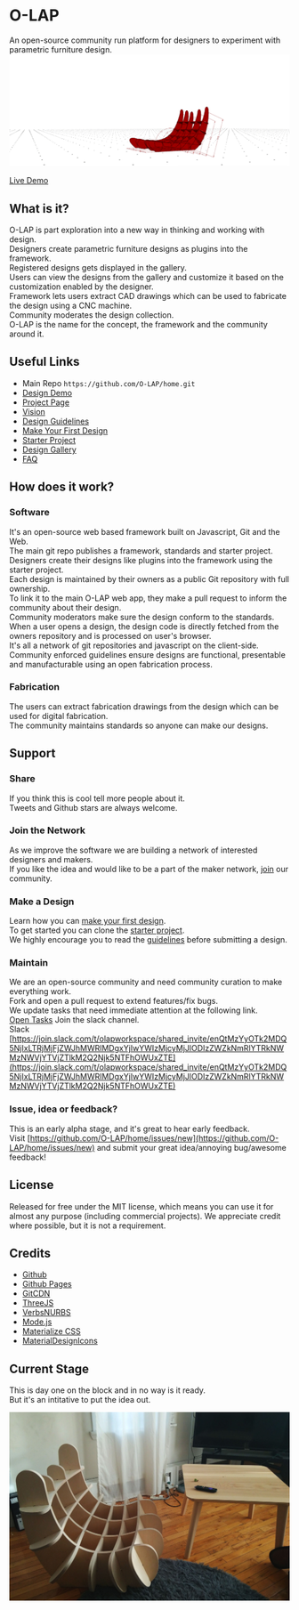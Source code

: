 # O-LAP  
An open-source community run platform for designers to experiment with parametric furniture design.  
![O-LAP](https://raw.githubusercontent.com/O-LAP/home/master/imgs/wide_banner.gif)  
  

[Live Demo](https://o-lap.org/app.html?a=amitlzkpa&r=o-lap_plato)  

## What is it?  

O-LAP is part exploration into a new way in thinking and working with design.  
Designers create parametric furniture designs as plugins into the framework.  
Registered designs gets displayed in the gallery.  
Users can view the designs from the gallery and customize it based on the customization enabled by the designer.  
Framework lets users extract CAD drawings which can be used to fabricate the design using a CNC machine.  
Community moderates the design collection.  
O-LAP is the name for the concept, the framework and the community around it.  

## Useful Links
- Main Repo `https://github.com/O-LAP/home.git`
- [Design Demo](https://o-lap.org/app.html?a=amitlzkpa&r=o-lap_plato)
- [Project Page](https://o-lap.org)
- [Vision](https://github.com/O-LAP/home/blob/master/vision.md)
- [Design Guidelines](https://github.com/O-LAP/home/blob/master/guidelines.md)
- [Make Your First Design](https://github.com/O-LAP/home/blob/master/quick-start.md)
- [Starter Project](https://github.com/O-LAP/starter_project)
- [Design Gallery](https://o-lap.org/designs.html)
- [FAQ](https://github.com/O-LAP/home/blob/master/faq.md)

## How does it work?  

### Software
It's an open-source web based framework built on Javascript, Git and the Web.  
The main git repo publishes a framework, standards and starter project.  
Designers create their designs like plugins into the framework using the starter project.  
Each design is maintained by their owners as a public Git repository with full ownership.  
To link it to the main O-LAP web app, they make a pull request to inform the community about their design.  
Community moderators make sure the design conform to the standards.  
When a user opens a design, the design code is directly fetched from the owners repository and is processed on user's browser.  
It's all a network of git repositories and javascript on the client-side.  
Community enforced guidelines ensure designs are functional, presentable and manufacturable using an open fabrication process.  

### Fabrication
The users can extract fabrication drawings from the design which can be used for digital fabrication.  
The community maintains standards so anyone can make our designs.  

## Support

### Share
If you think this is cool tell more people about it.  
Tweets and Github stars are always welcome.  

### Join the Network
As we improve the software we are building a network of interested designers and makers.  
If you like the idea and would like to be a part of the maker network, [join](https://docs.google.com/forms/d/e/1FAIpQLSdqJqUi4hFZ2Bkn1Z5ugCe2EtRfUCQTgL9GThK8CKvXKP6F1Q/viewform?usp=sf_link) our community.  

### Make a Design
Learn how you can [make your first design](https://github.com/O-LAP/home/blob/master/quick-start.md).  
To get started you can clone the [starter project](https://github.com/O-LAP/starter_project).  
We highly encourage you to read the [guidelines](https://github.com/O-LAP/home/blob/master/guidelines.md) before submitting a design.  

### Maintain
We are an open-source community and need community curation to make everything work.  
Fork and open a pull request to extend features/fix bugs.  
We update tasks that need immediate attention at the following link.  
[Open Tasks](https://github.com/O-LAP/home/projects)
Join the slack channel.  
Slack    
[https://join.slack.com/t/olapworkspace/shared_invite/enQtMzYyOTk2MDQ5NjIxLTRjMjFjZWJhMWRlMDgxYjIwYWIzMjcyMjJlODIzZWZkNmRlYTRkNWMzNWVjYTVjZTlkM2Q2Njk5NTFhOWUxZTE](https://join.slack.com/t/olapworkspace/shared_invite/enQtMzYyOTk2MDQ5NjIxLTRjMjFjZWJhMWRlMDgxYjIwYWIzMjcyMjJlODIzZWZkNmRlYTRkNWMzNWVjYTVjZTlkM2Q2Njk5NTFhOWUxZTE)  

### Issue, idea or feedback?
This is an early alpha stage, and it's great to hear early feedback.  
Visit [https://github.com/O-LAP/home/issues/new](https://github.com/O-LAP/home/issues/new) and submit your great idea/annoying bug/awesome feedback!  

## License
Released for free under the MIT license, which means you can use it for almost any purpose (including commercial projects). We appreciate credit where possible, but it is not a requirement.  

## Credits
- [Github](https://github.com/)
- [Github Pages](https://pages.github.com/)
- [GitCDN](https://gitcdn.xyz/)
- [ThreeJS](https://threejs.org/)
- [VerbsNURBS](https://verbnurbs.com/)
- [Mode.js](https://github.com/modelab/mode.js)
- [Materialize CSS](https://materializecss.com/)
- [MaterialDesignIcons](https://github.com/Templarian/MaterialDesign)

## Current Stage  
This is day one on the block and in no way is it ready.  
But it's an intitative to put the idea out.  

![O-LAP](https://raw.githubusercontent.com/O-LAP/home/master/imgs/chair_01.jpg)
